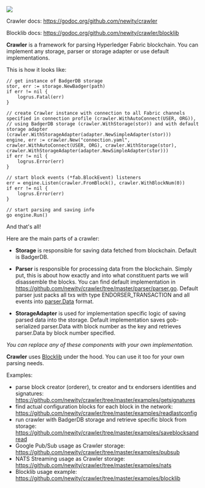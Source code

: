 ![](https://github.com/newity/crawler/workflows/unit-tests/badge.svg)

Crawler docs: https://godoc.org/github.com/newity/crawler

Blocklib docs: https://godoc.org/github.com/newity/crawler/blocklib

**Crawler** is a framework for parsing Hyperledger Fabric blockchain. You can implement any storage, parser or storage adapter or use default implementations. 

This is how it looks like:

    // get instance of BadgerDB storage
    stor, err := storage.NewBadger(path)
    if err != nil {
    	logrus.Fatal(err)
    }
    
    // create Crawler instance with connection to all Fabric channels specified in connection profile (crawler.WithAutoConnect(USER, ORG)),
    // using BadgerDB storage (crawler.WithStorage(stor)) and with default storage adapter (crawler.WithStorageAdapter(adapter.NewSimpleAdapter(stor)))
    engine, err := crawler.New("connection.yaml", crawler.WithAutoConnect(USER, ORG), crawler.WithStorage(stor), crawler.WithStorageAdapter(adapter.NewSimpleAdapter(stor)))
	if err != nil {
		logrus.Error(err)
	}

    // start block events (*fab.BlockEvent) listeners
	err = engine.Listen(crawler.FromBlock(), crawler.WithBlockNum(0))
	if err != nil {
		logrus.Error(err)
	}

    // start parsing and saving info
	go engine.Run()

And that's all!

Here are the main parts of a crawler:

- **Storage** is responsible for saving data fetched from blockchain. Default is BadgerDB. 

- **Parser** is responsible for processing data from the blockchain. Simply put, this is about how exactly and into what constituent parts we will disassemble the blocks. You can find default implementation in https://github.com/newity/crawler/tree/master/parser/parser.go. Default parser just packs all txs with type ENDORSER_TRANSACTION and all events into [parser.Data](https://github.com/newity/crawler/blob/master/parser/models.go#L13) format. 

- **StorageAdapter** is used for implementation specific logic of saving parsed data into the storage. Default implementation saves gob-serialized parser.Data with block number as the key and retrieves parser.Data by block number specified.

_You can replace any of these components with your own implementation._

**Crawler**  uses [Blocklib](https://godoc.org/github.com/newity/crawler/blocklib) under the hood. You can use it too for your own parsing needs. 

Examples: 

- parse block creator (orderer), tx creator and tx endorsers identities and signatures: https://github.com/newity/crawler/tree/master/examples/getsignatures
- find actual configuration blocks for each block in the network: https://github.com/newity/crawler/tree/master/examples/readlastconfig
- run crawler with BadgerDB storage and retrieve specific block from storage: https://github.com/newity/crawler/tree/master/examples/saveblocksandread
- Google Pub/Sub usage as Crawler storage: https://github.com/newity/crawler/tree/master/examples/pubsub
- NATS Streaming usage as Crawler storage: https://github.com/newity/crawler/tree/master/examples/nats
- Blocklib usage example: https://github.com/newity/crawler/tree/master/examples/blocklib